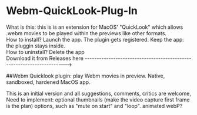 # Webm-QuickLook-Plug-In

What is this: this is is an extension for MacOS' "QuickLook" which allows .webm movies to be played within the previews like other formats.  
How to install? Launch the app. The plugin gets registered. Keep the app: the pluggin stays inside.  
How to uninstall? Delete the app  
Download it from Releases here ---------------------------------------------------------------------->


##Webm Quicklook plugin: play Webm movies in preview. Native, sandboxed, hardened MacOS app.


This is an initial version and all suggestions, comments, critics are welcome,
Need to implement:
optional thumbnails (make the video capture first frame is the plan)
options, such as "mute on start" and "loop".
animated webP?
